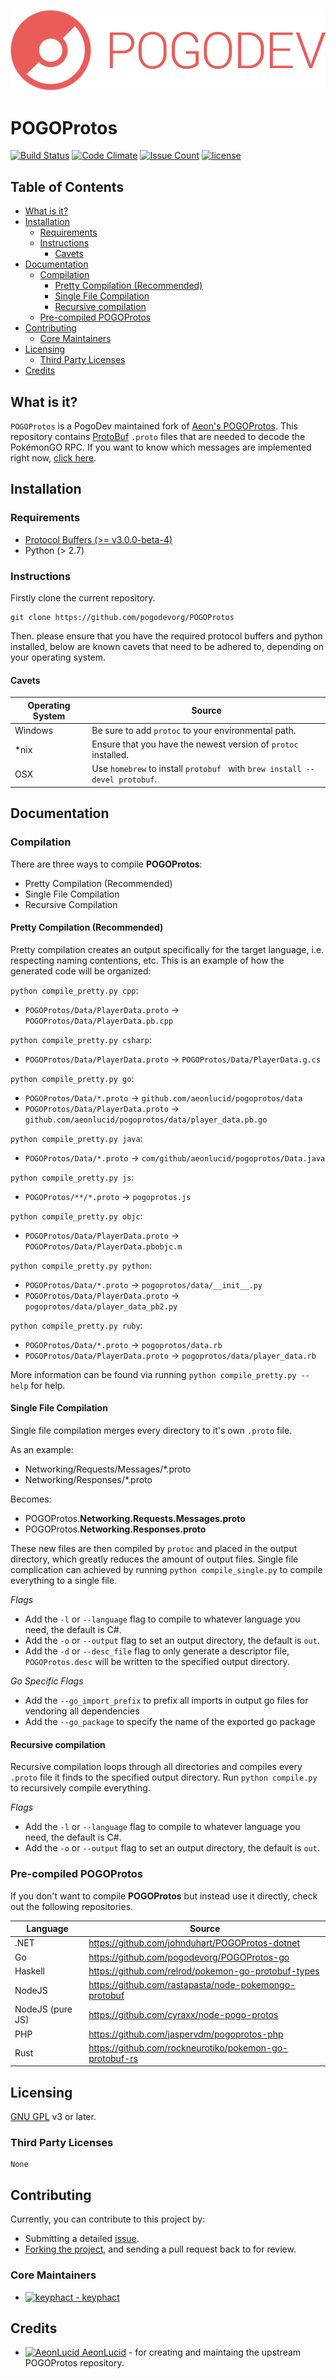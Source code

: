 [![POGODEV](https://github.com/pogodevorg/assets/blob/master/public/img/logo-github.png?raw=true)](https://pogodev.org)

# POGOProtos
[![Build Status](https://travis-ci.org/pogodevorg/POGOProtos.svg?branch=pogodev-develop)](https://travis-ci.org/pogodevorg/POGOProtos) [![Code Climate](https://codeclimate.com/github/pogodevorg/POGOProtos/badges/gpa.svg)](https://codeclimate.com/github/pogodevorg/POGOProtos) [![Issue Count](https://codeclimate.com/github/pogodevorg/POGOProtos/badges/issue_count.svg)](https://codeclimate.com/github/pogodevorg/POGOProtos) [![license](https://img.shields.io/github/license/pogodevorg/POGOProtos.svg?maxAge=2592000?style=flat-square)](https://github.com/pogodevorg/POGOProtos/blob/master/LICENSE.md)

## Table of Contents
* [What is it?](#what-is-it)
* [Installation](#installation)
  * [Requirements](#requirements)
  * [Instructions](#instructions)
    * [Cavets](#cavets)
* [Documentation](#documentation)
  * [Compilation](#compilation)
    * [Pretty Compilation (Recommended)](#pretty-compilation-recommended)
    * [Single File Compilation](#single-file-compilation)
    * [Recursive compilation](#recursive-compilation)
  * [Pre-compiled POGOProtos](#pre-compiled-pogoprotos)
* [Contributing](#contributing)
  * [Core Maintainers](#core-maintainers)
* [Licensing](#licensing)
  * [Third Party Licenses](#third-party-licenses)
* [Credits](#credits)

## What is it?
`POGOProtos` is a PogoDev maintained fork of [Aeon's POGOProtos](https://github.com/AeonLucid/POGOProtos).
This repository contains [ProtoBuf](https://github.com/google/protobuf) `.proto` files that are needed to decode the PokémonGO RPC.
If you want to know which messages are implemented right now, [click here](https://github.com/pogodevorg/POGOProtos/blob/master/src/POGOProtos/Networking/Requests/RequestType.proto).

## Installation

### Requirements
- [Protocol Buffers (>= v3.0.0-beta-4)](https://github.com/google/protobuf/releases)
- Python (> 2.7)

### Instructions
Firstly clone the current repository.

    git clone https://github.com/pogodevorg/POGOProtos

Then. please ensure that you have the required protocol buffers and python installed,
below are known cavets that need to be adhered to, depending on your operating system.

#### Cavets
| Operating System | Source                                                                        |
|------------------|-------------------------------------------------------------------------------|
| Windows          | Be sure to add `protoc` to your environmental path.                           |
| *nix             | Ensure that you have the newest version of `protoc` installed.                |
| OSX              | Use `homebrew` to install `protobuf ` with `brew install --devel protobuf`.   |

## Documentation
### Compilation
There are three ways to compile **POGOProtos**:

* Pretty Compilation (Recommended)
* Single File Compilation
* Recursive Compilation

#### Pretty Compilation (Recommended)
Pretty compilation creates an output specifically for the target language, i.e. respecting naming contentions, etc.
This is an example of how the generated code will be organized:

`python compile_pretty.py cpp`:
 - `POGOProtos/Data/PlayerData.proto` -> `POGOProtos/Data/PlayerData.pb.cpp`

`python compile_pretty.py csharp`:
 - `POGOProtos/Data/PlayerData.proto` -> `POGOProtos/Data/PlayerData.g.cs`

`python compile_pretty.py go`:
 - `POGOProtos/Data/*.proto` -> `github.com/aeonlucid/pogoprotos/data`
 - `POGOProtos/Data/PlayerData.proto` -> `github.com/aeonlucid/pogoprotos/data/player_data.pb.go`

`python compile_pretty.py java`:
 - `POGOProtos/Data/*.proto` -> `com/github/aeonlucid/pogoprotos/Data.java`

`python compile_pretty.py js`:
 - `POGOProtos/**/*.proto` -> `pogoprotos.js`

`python compile_pretty.py objc`:
 - `POGOProtos/Data/PlayerData.proto` -> `POGOProtos/Data/PlayerData.pbobjc.m`

`python compile_pretty.py python`:
 - `POGOProtos/Data/*.proto` -> `pogoprotos/data/__init__.py`
 - `POGOProtos/Data/PlayerData.proto` -> `pogoprotos/data/player_data_pb2.py`

`python compile_pretty.py ruby`:
 - `POGOProtos/Data/*.proto` -> `pogoprotos/data.rb`
 - `POGOProtos/Data/PlayerData.proto` -> `pogoprotos/data/player_data.rb`

More information can be found via running `python compile_pretty.py --help` for help.

#### Single File Compilation
Single file compilation merges every directory to it's own `.proto` file.

As an example:
 - Networking/Requests/Messages/\*.proto
 - Networking/Responses/\*.proto

Becomes:
 - POGOProtos.**Networking.Requests.Messages.proto**
 - POGOProtos.**Networking.Responses.proto**

These new files are then compiled by `protoc` and placed in the output directory, which greatly reduces the amount of output files.
Single file complication can achieved by running `python compile_single.py` to compile everything to a single file.

*Flags*
 - Add the `-l` or `--language` flag to compile to whatever language you need, the default is C#.
 - Add the `-o` or `--output` flag to set an output directory, the default is `out`.
 - Add the `-d` or `--desc_file` flag to only generate a descriptor file, `POGOProtos.desc` will be written to the specified output directory.

*Go Specific Flags*
 - Add the `--go_import_prefix` to prefix all imports in output go files for vendoring all dependencies
 - Add the `--go_package` to specify the name of the exported go package

#### Recursive compilation
Recursive compilation loops through all directories and compiles every `.proto` file it finds to the specified output directory.
Run `python compile.py` to recursively compile everything.

*Flags*
 - Add the `-l` or `--language` flag to compile to whatever language you need, the default is C#.
 - Add the `-o` or `--output` flag to set an output directory, the default is `out`.

### Pre-compiled POGOProtos
If you don't want to compile **POGOProtos** but instead use it directly, check out the following repositories.

 | Language         | Source                                                  |
 |------------------|---------------------------------------------------------|
 | .NET             | https://github.com/johnduhart/POGOProtos-dotnet         |
 | Go               | https://github.com/pogodevorg/POGOProtos-go             |
 | Haskell          | https://github.com/relrod/pokemon-go-protobuf-types     |
 | NodeJS           | https://github.com/rastapasta/node-pokemongo-protobuf   |
 | NodeJS (pure JS) | https://github.com/cyraxx/node-pogo-protos              |
 | PHP              | https://github.com/jaspervdm/pogoprotos-php             |
 | Rust             | https://github.com/rockneurotiko/pokemon-go-protobuf-rs |

## Licensing
[GNU GPL](https://github.com/pogodevorg/POGOProtos/blob/master/LICENSE) v3 or later.

### Third Party Licenses
    None

## Contributing
Currently, you can contribute to this project by:
* Submitting a detailed [issue](https://github.com/pogodevorg/POGOProtos/issues/new).
* [Forking the project](https://github.com/pogodevorg/POGOProtos/fork), and sending a pull request back to for review.

### Core Maintainers

* [![keyphact](https://github.com/keyphact.png?size=36) - keyphact](https://github.com/keyphact)

## Credits
* [![AeonLucid](https://github.com/AeonLucid.png?size=36) AeonLucid](https://github.com/AeonLucid) - for creating and maintaing the upstream POGOProtos repository.
